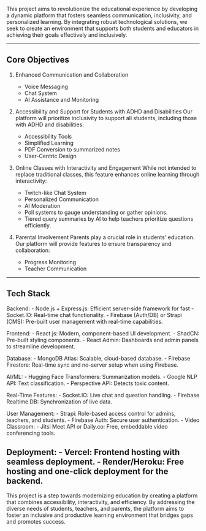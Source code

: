 This project aims to revolutionize the educational experience by developing a dynamic platform that fosters seamless communication, inclusivity, and personalized learning. By integrating robust technological solutions, we seek to create an environment that supports both students and educators in achieving their goals effectively and inclusively.

----------------------------
Core Objectives
----------------------------
1. Enhanced Communication and Collaboration
     - Voice Messaging
     - Chat System
     - AI Assistance and Monitoring

2. Accessibility and Support for Students with ADHD and Disabilities
Our platform will prioritize inclusivity to support all students, including those with ADHD and disabilities:
     - Accessibility Tools
     - Simplified Learning
     - PDF Conversion to summarized notes
     - User-Centric Design

3. Online Classes with Interactivity and Engagement
While not intended to replace traditional classes, this feature enhances online learning through interactivity:
     - Twitch-like Chat System
     - Personalized Communication
     - AI Moderation
     - Poll systems to gauge understanding or gather opinions.
     - Tiered query summaries by AI to help teachers prioritize questions efficiently.

4. Parental Involvement
Parents play a crucial role in students' education. Our platform will provide features to ensure transparency and collaboration:
     - Progress Monitoring
     - Teacher Communication

---------------------------
Tech Stack
---------------------------
Backend:
      - Node.js + Express.js: Efficient server-side framework for fast 
      - Socket.IO: Real-time chat functionality.
      - Firebase (Auth/DB) or Strapi (CMS): Pre-built user management with real-time 
        capabilities.

Frontend:
      - React.js: Modern, component-based UI development.
      - ShadCN: Pre-built styling components.
      - React Admin: Dashboards and admin panels to streamline development.

Database:
      - MongoDB Atlas: Scalable, cloud-based database.
      - Firebase Firestore: Real-time sync and no-server setup when using Firebase.

AI/ML:
      - Hugging Face Transformers: Summarization models.
      - Google NLP API: Text classification.
      - Perspective API: Detects toxic content.

Real-Time Features:
     - Socket.IO: Live chat and question handling.
     - Firebase Realtime DB: Synchronization of live data.

User Management:
    - Strapi: Role-based access control for admins, teachers, and students.
    - Firebase Auth: Secure user authentication.
    - Video Classroom:
    - Jitsi Meet API or Daily.co: Free, embeddable video conferencing tools.

Deployment:
    - Vercel: Frontend hosting with seamless deployment.
    - Render/Heroku: Free hosting and one-click deployment for the backend.
-------------------------------------------------------------------------------------------------------------------------
This project is a step towards modernizing education by creating a platform that combines accessibility, interactivity, and efficiency. By addressing the diverse needs of students, teachers, and parents, the platform aims to foster an inclusive and productive learning environment that bridges gaps and promotes success.